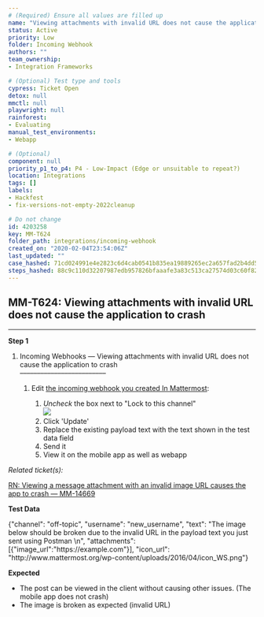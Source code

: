 ```yaml
---
# (Required) Ensure all values are filled up
name: "Viewing attachments with invalid URL does not cause the application to crash"
status: Active
priority: Low
folder: Incoming Webhook
authors: ""
team_ownership: 
- Integration Frameworks

# (Optional) Test type and tools
cypress: Ticket Open
detox: null
mmctl: null
playwright: null
rainforest: 
- Evaluating
manual_test_environments: 
- Webapp

# (Optional)
component: null
priority_p1_to_p4: P4 - Low-Impact (Edge or unsuitable to repeat?)
location: Integrations
tags: []
labels: 
- Hackfest
- fix-versions-not-empty-2022cleanup

# Do not change
id: 4203258
key: MM-T624
folder_path: integrations/incoming-webhook
created_on: "2020-02-04T23:54:06Z"
last_updated: ""
case_hashed: 71cd024991e4e2823c6d4cab0541b835ea19889265ec2a657fad2b4dd5df0a4bdf8c6ddff04ffbe371c70b59302477f5
steps_hashed: 88c9c110d32207987edb957826bfaaafe3a83c513ca27574d03c60f82fe32044370ed2ab1228b7c42e9f3ca160436e87
---
```


## MM-T624: Viewing attachments with invalid URL does not cause the application to crash

---

**Step 1**

1. Incoming Webhooks — Viewing attachments with invalid URL does not cause the application to crash\
   –––––––––––––––––––––––––

   1. Edit [the incoming webhook you created In Mattermost](https://postgres.test.mattermost.com/v16/integrations/incoming_webhooks):

      1. _Uncheck_ the box next to "Lock to this channel"
         \
         ![](https://smartbear-tm4j-prod-us-west-2-attachment-rich-text.s3.us-west-2.amazonaws.com/embedded-f3277290f945470c4add5d21ef3dc7ca7b74388fc7152bfb6b99ae58c66a95a8-1580868063861-2020-02-04_20-49-24.png)
      2. Click 'Update'
      3. Replace the existing payload text with the text shown in the test data field
      4. Send it
      5. View it on the mobile app as well as webapp

_Related ticket(s):_

[RN: Viewing a message attachment with an invalid image URL causes the app to crash — MM-14669](https://mattermost.atlassian.net/browse/MM-14669)

**Test Data**

{"channel": "off-topic", "username": "new\_username", "text": "The image below should be broken due to the invalid URL in the payload text you just sent using Postman \n", "attachments":\[{"image\_url":"https\://example.com"}], "icon\_url": "http\://www\.mattermost.org/wp-content/uploads/2016/04/icon\_WS.png"}

**Expected**

- The post can be viewed in the client without causing other issues. (The mobile app does not crash)
- The image is broken as expected (invalid URL)
